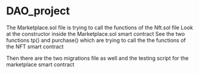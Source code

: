 # DAO_project

The Marketplace.sol file is trying to call the functions of the Nft.sol file
Look at the constructor inside the Marketplace.sol smart contract
See the two functions tp() and purchase() which are trying to call the the functions of the NFT smart contract

Then there are the two migrations file as well and the testing script for the marketplace smart contract
